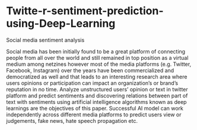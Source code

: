 # Twitte-r-sentiment-prediction-using-Deep-Learning
Social media sentiment analysis 

Social media has been initially found to be a great platform of connecting people from all over the world and still remained in top position as a virtual medium among netzines however most of the media platforms (e.g. Twitter, Facebook, Instagram) over the years have been commercialized and democratized as well and that leads to an interesting research area where users opinions or participation can impact an organization’s or brand’s reputation in no time. Analyze unstructured users’ opinion or text in twitter platform and predict sentiments and discovering relations between part of text with sentiments using artificial intelligence algorithms known as deep learnings are the objectives of this paper. Successful AI model can work independently across different media platforms to predict users view or judgements, fake news, hate speech propagation etc.
